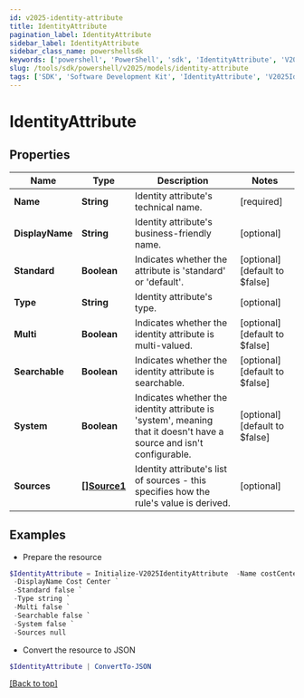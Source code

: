 ```yaml
---
id: v2025-identity-attribute
title: IdentityAttribute
pagination_label: IdentityAttribute
sidebar_label: IdentityAttribute
sidebar_class_name: powershellsdk
keywords: ['powershell', 'PowerShell', 'sdk', 'IdentityAttribute', 'V2025IdentityAttribute'] 
slug: /tools/sdk/powershell/v2025/models/identity-attribute
tags: ['SDK', 'Software Development Kit', 'IdentityAttribute', 'V2025IdentityAttribute']
---
```



# IdentityAttribute

## Properties

Name | Type | Description | Notes
------------ | ------------- | ------------- | -------------
**Name** | **String** | Identity attribute's technical name. | [required]
**DisplayName** | **String** | Identity attribute's business-friendly name. | [optional] 
**Standard** | **Boolean** | Indicates whether the attribute is 'standard' or 'default'. | [optional] [default to $false]
**Type** | **String** | Identity attribute's type. | [optional] 
**Multi** | **Boolean** | Indicates whether the identity attribute is multi-valued. | [optional] [default to $false]
**Searchable** | **Boolean** | Indicates whether the identity attribute is searchable. | [optional] [default to $false]
**System** | **Boolean** | Indicates whether the identity attribute is 'system', meaning that it doesn't have a source and isn't configurable. | [optional] [default to $false]
**Sources** | [**[]Source1**](source1) | Identity attribute's list of sources - this specifies how the rule's value is derived. | [optional] 

## Examples

- Prepare the resource
```powershell
$IdentityAttribute = Initialize-V2025IdentityAttribute  -Name costCenter `
 -DisplayName Cost Center `
 -Standard false `
 -Type string `
 -Multi false `
 -Searchable false `
 -System false `
 -Sources null
```

- Convert the resource to JSON
```powershell
$IdentityAttribute | ConvertTo-JSON
```


[[Back to top]](#) 

